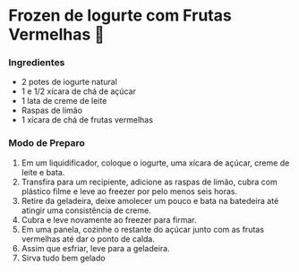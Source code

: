 # Frozen de Iogurte com Frutas Vermelhas :cake:

### Ingredientes

- 2 potes de iogurte natural
- 1 e 1/2 xícara de chá de açúcar
- 1 lata de creme de leite
- Raspas de limão
- 1 xícara de chá de frutas vermelhas



 ### Modo de Preparo

1. Em um liquidificador, coloque o iogurte, uma xícara de açúcar, creme de leite e bata.
2. Transfira para um recipiente, adicione as raspas de limão, cubra com plástico filme e leve ao freezer por pelo menos seis horas.
3. Retire da geladeira, deixe amolecer um pouco e bata na batedeira até atingir uma consistência de creme.
4. Cubra e leve novamente ao freezer para firmar.
5. Em uma panela, cozinhe o restante do açúcar junto com as frutas vermelhas até dar o ponto de calda.
6. Assim que esfriar, leve para a geladeira.
7. Sirva tudo bem gelado